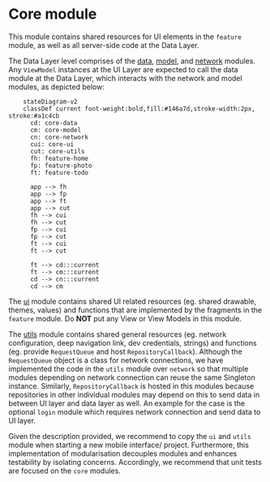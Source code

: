 # Core module

This module contains shared resources for UI elements in the `feature` module, as well as all server-side code at the Data Layer. 

The Data Layer level comprises of the [data](./data/), [model](./model/), and [network](./network/) modules. Any `ViewModel` instances at the UI Layer are expected to call the data module at the Data Layer, which interacts with the network and model modules, as depicted below:

```mermaid
    stateDiagram-v2
    classDef current font-weight:bold,fill:#146a7d,stroke-width:2px, stroke:#a1c4cb
      cd: core-data
      cm: core-model
      cn: core-network
      cui: core-ui
      cut: core-utils
      fh: feature-home
      fp: feature-photo
      ft: feature-todo

      app --> fh
      app --> fp
      app --> ft
      app --> cut
      fh --> cui
      fh --> cut
      fp --> cui
      fp --> cut
      ft --> cui
      ft --> cut

      ft --> cd:::current
      ft --> cm:::current
      cd --> cn:::current
      cd --> cm
```

The [ui](./ui/) module contains shared UI related resources (eg. shared drawable, themes, values) and functions that are implemented by the fragments in the `feature` module. Do **NOT** put any View or View Models in this module.

The [utils](./utils/) module contains shared general resources (eg. network configuration, deep navigation link, dev credentials, strings) and functions (eg. provide `RequestQueue` and host `RepositoryCallback`). Although the `RequestQueue` object is a class for network connections, we have implemented the code in the `utils` module over `network` so that multiple modules depending on network connection can reuse the same Singleton instance. Similarly, `RepositoryCallback` is hosted in this modules because repositories in other individual modules may depend on this to send data in between UI layer and data layer as well. An example for the case is the optional `login` module which requires network connection and send data to UI layer.

Given the description provided, we recommend to copy the `ui` and `utils` module when starting a new mobile interface/ project. Furthermore, this implementation of modularisation decouples modules and enhances testability by isolating concerns. Accordingly, we recommend that unit tests are focused on the `core` modules.